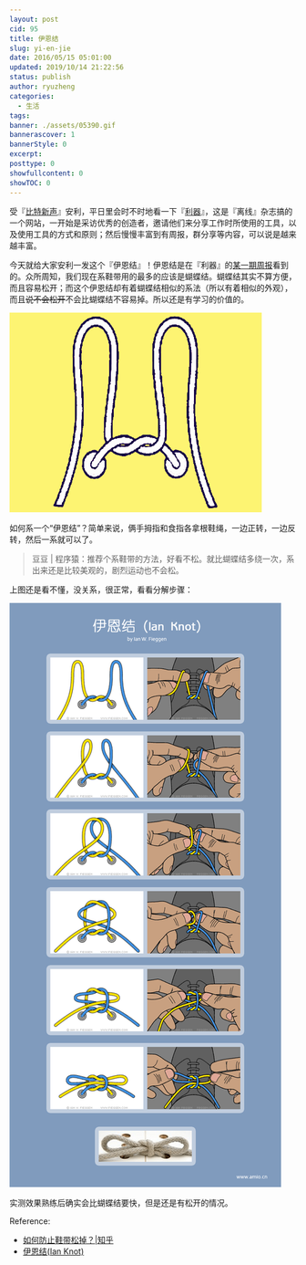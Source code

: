 ```yaml
---
layout: post
cid: 95
title: 伊恩结
slug: yi-en-jie
date: 2016/05/15 05:01:00
updated: 2019/10/14 21:22:56
status: publish
author: ryuzheng
categories: 
  - 生活
tags: 
banner: ./assets/05390.gif
bannerascover: 1
bannerStyle: 0
excerpt: 
posttype: 0
showfullcontent: 0
showTOC: 0
---
```



受『[比特新声](http://www.bitvoice.xyz/)』安利，平日里会时不时地看一下『[利器](http://liqi.io/)』，这是『离线』杂志搞的一个网站，一开始是采访优秀的创造者，邀请他们来分享工作时所使用的工具，以及使用工具的方式和原则；然后慢慢丰富到有周报，群分享等内容，可以说是越来越丰富。

今天就给大家安利一发这个『伊恩结』！伊恩结是在『利器』的[某一期周报](http://liqi.io/weekly002/)看到的。众所周知，我们现在系鞋带用的最多的应该是蝴蝶结。蝴蝶结其实不算方便，而且容易松开；而这个伊恩结却有着蝴蝶结相似的系法（所以有着相似的外观），而且~~说不会松开~~不会比蝴蝶结不容易掉。所以还是有学习的价值的。

![伊恩结](./assets/05390.gif)

如何系一个“伊恩结”？简单来说，俩手拇指和食指各拿根鞋绳，一边正转，一边反转，然后一系就可以了。

>豆豆 | 程序猿：推荐个系鞋带的方法，好看不松。就比蝴蝶结多绕一次，系出来还是比较美观的，剧烈运动也不会松。

上图还是看不懂，没关系，很正常，看看分解步骤：

![伊恩结分解步骤](./assets/20071126.IanKnot.png)

实测效果熟练后确实会比蝴蝶结要快，但是还是有松开的情况。

Reference:

 - [如何防止鞋带松掉？|知乎](https://www.zhihu.com/question/20093377#answer-700224)
 - [伊恩结(Ian Knot)](http://www.amio.cn/blog/2007/11/how-to-tie-an-ian-knot/)
